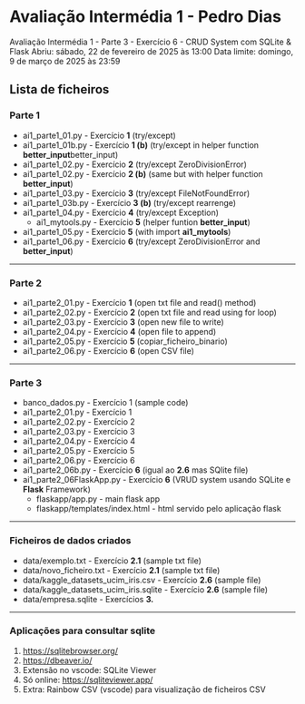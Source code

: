 # Avaliação Intermédia 1 - Pedro Dias
Avaliação Intermédia 1 - Parte 3 - Exercício 6 - CRUD System com SQLite & Flask
Abriu: sábado, 22 de fevereiro de 2025 às 13:00
Data limite: domingo, 9 de março de 2025 às 23:59


## Lista de ficheiros

### Parte 1
* ai1_parte1_01.py  - Exercício **1** (try/except)
* ai1_parte1_01b.py - Exercício **1 (b)** (try/except in helper function **better_input**better_input)
* ai1_parte1_02.py  - Exercício **2** (try/except ZeroDivisionError)
* ai1_parte1_02.py  - Exercício **2 (b)** (same but with helper function **better_input**)
* ai1_parte1_03.py  - Exercício **3** (try/except FileNotFoundError)
* ai1_parte1_03b.py - Exercício **3 (b)** (try/except rearrenge)
* ai1_parte1_04.py  - Exercício **4** (try/except Exception)
    * ai1_mytools.py    - Exercício **5** (helper funtion **better_input**)
* ai1_parte1_05.py  - Exercício **5** (with import **ai1_mytools**)
* ai1_parte1_06.py  - Exercício **6** (try/except ZeroDivisionError and **better_input**)

***
### Parte 2
* ai1_parte2_01.py  - Exercício **1** (open txt file and read() method)
* ai1_parte2_02.py  - Exercício **2** (open txt file and read using for loop)
* ai1_parte2_03.py  - Exercício **3** (open new file to write)
* ai1_parte2_04.py  - Exercício **4** (open file to append)
* ai1_parte2_05.py  - Exercício **5** (copiar_ficheiro_binario)
* ai1_parte2_06.py  - Exercício **6** (open CSV file)

***
### Parte 3
* banco_dados.py    - Exercício 1 (sample code)
* ai1_parte2_01.py  - Exercício 1 
* ai1_parte2_02.py  - Exercício 2
* ai1_parte2_03.py  - Exercício 3
* ai1_parte2_04.py  - Exercício 4
* ai1_parte2_05.py  - Exercício 5
* ai1_parte2_06.py  - Exercício 6
* ai1_parte2_06b.py  - Exercício **6** (igual ao **2.6** mas SQlite file)
* ai1_parte2_06FlaskApp.py - Exercício **6** (VRUD system usando SQLite e **Flask** Framework)
    * flaskapp/app.py - main flask app
    * flaskapp/templates/index.html - html servido pelo aplicação flask

***
### Ficheiros de dados criados
* data/exemplo.txt  - Exercício **2.1** (sample txt file)
* data/novo_ficheiro.txt  - Exercício **2.1** (sample txt file)
* data/kaggle_datasets_ucim_iris.csv - Exercício **2.6** (sample file)
* data/kaggle_datasets_ucim_iris.sqlite - Exercício **2.6** (sample file)
* data/empresa.sqlite - Exercícios **3.**

***

### Aplicações para consultar sqlite
1. https://sqlitebrowser.org/
1. https://dbeaver.io/
1. Extensão no vscode: SQLite Viewer
1. Só online: https://sqliteviewer.app/
1. Extra: Rainbow CSV (vscode) para visualização de ficheiros CSV